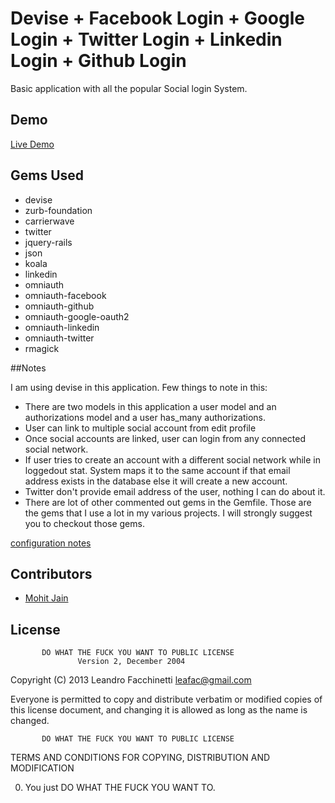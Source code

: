 # Devise + Facebook Login + Google Login + Twitter Login + Linkedin Login + Github Login
Basic application with all the popular Social login System.

## Demo

[Live Demo](http://social-login-in-rails.herokuapp.com/)

## Gems Used

* devise
* zurb-foundation
* carrierwave
* twitter
* jquery-rails
* json
* koala
* linkedin
* omniauth
* omniauth-facebook
* omniauth-github
* omniauth-google-oauth2
* omniauth-linkedin
* omniauth-twitter
* rmagick

##Notes

I am using devise in this application. Few things to note in this:

* There are two models in this application a user model and an authorizations model and a user has_many authorizations.
* User can link to multiple social account from edit profile
* Once social accounts are linked, user can login from any connected social network.
* If user tries to create an account with a different social network while in loggedout stat. System maps it to the same account if that email address exists in the database else it will create a new account.
* Twitter don't provide email address of the user, nothing I can do about it.
* There are lot of other commented out gems in the Gemfile. Those are the gems that I use a lot in my various projects. I will strongly suggest you to checkout those gems.

[configuration notes](http://www.codebeerstartups.com/2013/10/social-login-integration-with-all-the-popular-social-networks-in-ruby-on-rails/)

## Contributors

* [Mohit Jain](http://www.codebeerstartups.com/about)


## License

           DO WHAT THE FUCK YOU WANT TO PUBLIC LICENSE
                   Version 2, December 2004

Copyright (C) 2013 Leandro Facchinetti <leafac@gmail.com>

Everyone is permitted to copy and distribute verbatim or modified
copies of this license document, and changing it is allowed as long
as the name is changed.

           DO WHAT THE FUCK YOU WANT TO PUBLIC LICENSE
  TERMS AND CONDITIONS FOR COPYING, DISTRIBUTION AND MODIFICATION

 0. You just DO WHAT THE FUCK YOU WANT TO.
